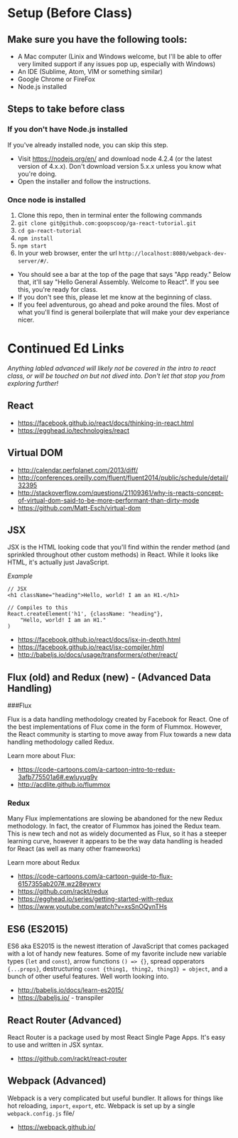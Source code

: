 # Setup (Before Class)

## Make sure you have the following tools:
- A Mac computer (Linix and Windows welcome, but I'll be able to offer very limited support if any issues pop up, especially with Windows)
- An IDE (Sublime, Atom, VIM or something similar)
- Google Chrome or FireFox
- Node.js installed

## Steps to take before class

### If you don't have Node.js installed
If you've already installed node, you can skip this step.

- Visit https://nodejs.org/en/ and download node 4.2.4 (or the latest version of 4.x.x). Don't download version 5.x.x unless you know what you're doing.
- Open the installer and follow the instructions.

### Once node is installed

1. Clone this repo, then in terminal enter the following commands
2.  `git clone git@github.com:goopscoop/ga-react-tutorial.git`
3. `cd ga-react-tutorial`
4.  `npm install`
5.  `npm start`
6. In your web browser, enter the url `http://localhost:8080/webpack-dev-server/#/`. 
- You should see a bar at the top of the page that says "App ready." Below that, it'll say "Hello General Assembly. Welcome to React". If you see this, you're ready for class.
- If you don't see this, please let me know at the beginning of class.
- If you feel adventurous, go ahead and poke around the files. Most of what you'll find is general boilerplate that will make your dev experiance nicer.

# Continued Ed Links
*Anything labled advanced will likely not be covered in the intro to react class, or will be touched on but not dived into. Don't let that stop you from exploring further!*

## React
- https://facebook.github.io/react/docs/thinking-in-react.html
- https://egghead.io/technologies/react

## Virtual DOM
- http://calendar.perfplanet.com/2013/diff/
- http://conferences.oreilly.com/fluent/fluent2014/public/schedule/detail/32395
- http://stackoverflow.com/questions/21109361/why-is-reacts-concept-of-virtual-dom-said-to-be-more-performant-than-dirty-mode
- https://github.com/Matt-Esch/virtual-dom

## JSX

JSX is the HTML looking code that you'll find within the render method (and sprinkled throughout other custom methods) in React. While it looks like HTML, it's actually just JavaScript.

*Example*

```
// JSX
<h1 className="heading">Hello, world! I am an H1.</h1>

// Compiles to this
React.createElement('h1', {className: "heading"},
    "Hello, world! I am an H1."
)
```

- https://facebook.github.io/react/docs/jsx-in-depth.html
- https://facebook.github.io/react/jsx-compiler.html
- http://babeljs.io/docs/usage/transformers/other/react/

## Flux (old) and Redux (new) - (Advanced Data Handling)

###Flux

Flux is a data handling methodology created by Facebook for React. One of the best implementations of Flux come in the form of Flummox. However, the React community is starting to move away from Flux towards a new data handling methodology called Redux.

Learn more about Flux:
- https://code-cartoons.com/a-cartoon-intro-to-redux-3afb775501a6#.ewluyug9y
- http://acdlite.github.io/flummox

### Redux

Many Flux implementations are slowing be abandoned for the new Redux methodology. In fact, the creator of Flummox has joined the Redux team. This is new tech and not as widely documented as Flux, so it has a steeper learning curve, however it appears to be the way data handling is headed for React (as well as many other frameworks)

Learn more about Redux
- https://code-cartoons.com/a-cartoon-guide-to-flux-6157355ab207#.wz28eywrv
- https://github.com/rackt/redux
- https://egghead.io/series/getting-started-with-redux
- https://www.youtube.com/watch?v=xsSnOQynTHs

## ES6 (ES2015)

ES6 aka ES2015 is the newest itteration of JavaScript that comes packaged with a lot of handy new features. Some of my favorite include new variable types (`let` and `const`), arrow functions `() => {}`, spread opperators `{...props}`, destructuring `cosnt {thing1, thing2, thing3} = object`, and a bunch of other useful features. Well worth looking into.

- http://babeljs.io/docs/learn-es2015/
- https://babeljs.io/ - transpiler

## React Router (Advanced)

React Router is a package used by most React Single Page Apps. It's easy to use and written in JSX syntax.

- https://github.com/rackt/react-router

## Webpack (Advanced)

Webpack is a very complicated but useful bundler. It allows for things like hot reloading, `import`, `export`, etc. Webpack is set up by a single `webpack.config.js` file/

- https://webpack.github.io/

